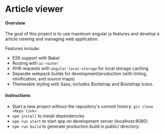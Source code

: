 # Article viewer

#### Overview

The goal of this project is to use maximum angular js features and develop a article viewing and managing web application.

Features include:

- ES6 support with Babel
- Routing with `ui-router`
- XHR requests with `angular-local-storage` for local storage caching
- Separate webpack builds for development/production (with linting, minification, and source maps)
- Themeable styling with Sass; includes Bootstrap and Bootstrap icons.

#### Instructions

- Start a new project without the repository's commit history:
  `git clone <Repo link>`
- `npm install` to install dependencies
- `npm run start` to start app on development server (localhost:8080)
- `npm run build` to generate production build in public/ directory.
